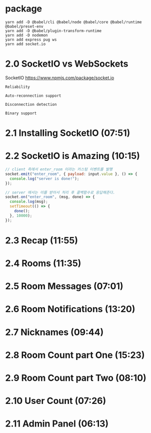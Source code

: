 # package

```
yarn add -D @babel/cli @babel/node @babel/core @babel/runtime @babel/preset-env
yarn add -D @babel/plugin-transform-runtime
yarn add -D nodemon
yarn add express pug ws
yarn add socket.io
```

# 2.0 SocketIO vs WebSockets

SocketIO https://www.npmjs.com/package/socket.io

    Reliability

    Auto-reconnection support

    Disconnection detection

    Binary support

# 2.1 Installing SocketIO (07:51)

# 2.2 SocketIO is Amazing (10:15)

```js
// client 측에서 enter_room 이라는 커스텀 이벤트를 발행
socket.emit("enter_room", { payload: input.value }, () => {
  console.log("server is done!");
});

// server 에서는 이를 받아서 처리 후 콜백함수로 응답해준다.
socket.on("enter_room", (msg, done) => {
  console.log(msg);
  setTimeout(() => {
    done();
  }, 10000);
});
```

# 2.3 Recap (11:55)

# 2.4 Rooms (11:35)

# 2.5 Room Messages (07:01)

# 2.6 Room Notifications (13:20)

# 2.7 Nicknames (09:44)

# 2.8 Room Count part One (15:23)

# 2.9 Room Count part Two (08:10)

# 2.10 User Count (07:26)

# 2.11 Admin Panel (06:13)

